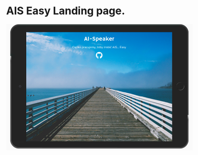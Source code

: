 # AIS Easy Landing page.

![screen shot](https://raw.githubusercontent.com/asystentka-jolka/coffee-countdown/master/ais.png)

